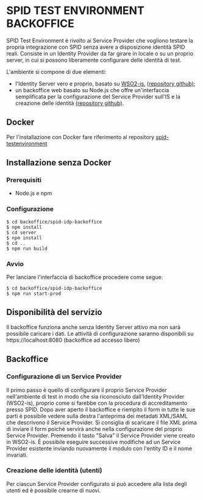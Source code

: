 # SPID TEST ENVIRONMENT BACKOFFICE

SPID Test Environment è rivolto ai Service Provider che vogliono testare la propria integrazione con SPID senza avere a disposizione identità SPID reali.
Consiste in un Identity Provider da far girare in locale o su un proprio server, in cui si possono liberamente configurare delle identità di test.

L'ambiente si compone di due elementi:
* l'Identity Server vero e proprio, basato su [WSO2-is](https://github.com/wso2/product-is), [(repository github)](https://github.com/italia/spid-testenv-identityserver);
* un backoffice web basato su Node.js che offre un'interfaccia semplificata per la configurazione del Service Provider sull'IS e la creazione delle identità [(repository github)](https://github.com/italia/spid-testenv-backoffice).

## Docker

Per l'installazione con Docker fare riferimento al repository [spid-testenvironment](https://github.com/italia/spid-testenv-docker)

## Installazione senza Docker

### Prerequisiti

* Node.js e npm

### Configurazione

```
$ cd backoffice/spid-idp-backoffice
$ npm install
$ cd server
$ npm install
$ cd ..
$ npm run build
```

### Avvio

Per lanciare l'interfaccia di backoffice procedere come segue:

```
$ cd backoffice/spid-idp-backoffice
$ npm run start-prod
```

## Disponibilità del servizio

Il backoffice funziona anche senza Identity Server attivo ma non sarà possibile caricare i dati.
Le attività di configurazione saranno disponibili su https://localhost:8080 (backoffice ad accesso libero)

## Backoffice

### Configurazione di un Service Provider

Il primo passo è quello di configurare il proprio Service Provider nell'ambiente di test in modo che sia riconosciuto dall'Identity Provider (WSO2-is), proprio come si farebbe con la procedura di accreditamento presso SPID.
Dopo aver aperto il backoffice e riempito il form in tutte le sue parti è possibile vedere sulla destra l'anteprima dei metadati XML/SAML che descrivono il Service Provider. Si consiglia di scaricare il file XML prima di inviare il form poiché servirà anche nella configurazione del proprio Service Provider. Premendo il tasto "Salva" il Service Provider viene creato in WSO2-is.
È possibile eseguire successive modifiche ad un Service Provider esistente inviando nuovamente il modulo con l'entity ID e il nome invariati.

### Creazione delle identità (utenti)

Per ciascun Service Provider configurato si può accedere alla lista degli utenti ed è possibile crearne di nuovi.
